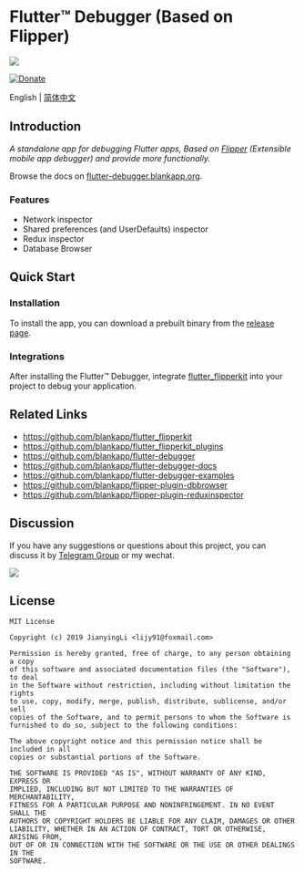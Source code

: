 # Flutter™ Debugger (Based on Flipper)

![](static/icon.png)

[![Donate](https://img.shields.io/badge/Donate-PayPal-green.svg)](https://www.paypal.com/cgi-bin/webscr?cmd=_donations&business=lijy91%40live.com&currency_code=USD&source=url)

English | [简体中文](./README.zh_CN.md)

## Introduction

*A standalone app for debugging Flutter apps, Based on [Flipper](https://github.com/facebook/flipper) (Extensible mobile app debugger) and provide more functionally.*

Browse the docs on [flutter-debugger.blankapp.org](https://flutter-debugger.blankapp.org/).

### Features

* Network inspector
* Shared preferences (and UserDefaults) inspector
* Redux inspector
* Database Browser

## Quick Start

### Installation

To install the app, you can download a prebuilt binary from the [release page](https://github.com/blankapp/flutter-debugger/releases).

### Integrations

After installing the Flutter™ Debugger, integrate [flutter_flipperkit](https://github.com/blankapp/flutter_flipperkit) into your project to debug your application.

## Related Links

- https://github.com/blankapp/flutter_flipperkit
- https://github.com/blankapp/flutter_flipperkit_plugins
- https://github.com/blankapp/flutter-debugger
- https://github.com/blankapp/flutter-debugger-docs
- https://github.com/blankapp/flutter-debugger-examples
- https://github.com/blankapp/flipper-plugin-dbbrowser
- https://github.com/blankapp/flipper-plugin-reduxinspector

## Discussion

If you have any suggestions or questions about this project, you can discuss it by [Telegram Group](https://t.me/flutterdebugger) or my wechat.

![](http://blankapp.org/assets/images/wechat_qrcode.png)

## License

```text
MIT License

Copyright (c) 2019 JianyingLi <lijy91@foxmail.com>

Permission is hereby granted, free of charge, to any person obtaining a copy
of this software and associated documentation files (the "Software"), to deal
in the Software without restriction, including without limitation the rights
to use, copy, modify, merge, publish, distribute, sublicense, and/or sell
copies of the Software, and to permit persons to whom the Software is
furnished to do so, subject to the following conditions:

The above copyright notice and this permission notice shall be included in all
copies or substantial portions of the Software.

THE SOFTWARE IS PROVIDED "AS IS", WITHOUT WARRANTY OF ANY KIND, EXPRESS OR
IMPLIED, INCLUDING BUT NOT LIMITED TO THE WARRANTIES OF MERCHANTABILITY,
FITNESS FOR A PARTICULAR PURPOSE AND NONINFRINGEMENT. IN NO EVENT SHALL THE
AUTHORS OR COPYRIGHT HOLDERS BE LIABLE FOR ANY CLAIM, DAMAGES OR OTHER
LIABILITY, WHETHER IN AN ACTION OF CONTRACT, TORT OR OTHERWISE, ARISING FROM,
OUT OF OR IN CONNECTION WITH THE SOFTWARE OR THE USE OR OTHER DEALINGS IN THE
SOFTWARE.
```
